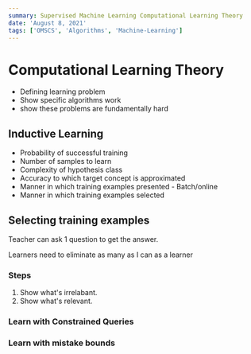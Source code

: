 ```yaml
---
summary: Supervised Machine Learning Computational Learning Theory
date: 'August 8, 2021'
tags: ['OMSCS', 'Algorithms', 'Machine-Learning']
---
```


# Computational Learning Theory

* Defining learning problem
* Show specific algorithms work
* show these problems are fundamentally hard

## Inductive Learning

* Probability of successful training
* Number of samples to learn
* Complexity of hypothesis class
* Accuracy to which target concept is approximated
* Manner in which training examples presented - Batch/online
* Manner in which training examples selected

## Selecting training examples

Teacher can ask 1 question to get the answer.

Learners need to eliminate as many as I can as a learner

### Steps

1. Show what's irrelabant.
2. Show what's relevant.

### Learn with Constrained Queries

### Learn with mistake bounds
